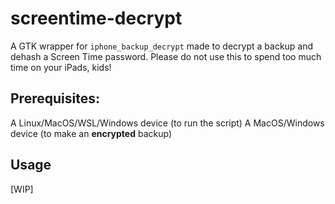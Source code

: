 # screentime-decrypt
A GTK wrapper for `iphone_backup_decrypt` made to decrypt a backup and dehash a Screen Time password.
Please do not use this to spend too much time on your iPads, kids!

## Prerequisites:
A Linux/MacOS/WSL/Windows device (to run the script)
A MacOS/Windows device (to make an **encrypted** backup)
## Usage
[WIP]
